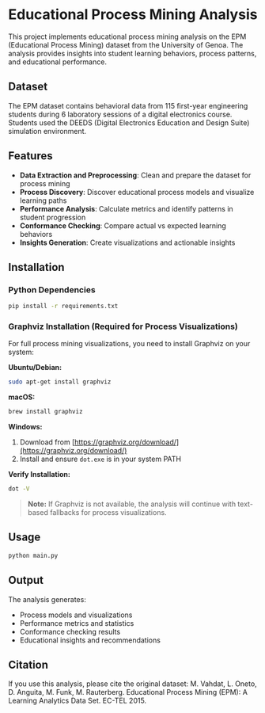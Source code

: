 # Educational Process Mining Analysis

This project implements educational process mining analysis on the EPM (Educational Process Mining) dataset from the University of Genoa. The analysis provides insights into student learning behaviors, process patterns, and educational performance.

## Dataset
The EPM dataset contains behavioral data from 115 first-year engineering students during 6 laboratory sessions of a digital electronics course. Students used the DEEDS (Digital Electronics Education and Design Suite) simulation environment.

## Features
- **Data Extraction and Preprocessing**: Clean and prepare the dataset for process mining
- **Process Discovery**: Discover educational process models and visualize learning paths
- **Performance Analysis**: Calculate metrics and identify patterns in student progression
- **Conformance Checking**: Compare actual vs expected learning behaviors
- **Insights Generation**: Create visualizations and actionable insights

## Installation

### Python Dependencies
```bash
pip install -r requirements.txt
```

### Graphviz Installation (Required for Process Visualizations)
For full process mining visualizations, you need to install Graphviz on your system:

**Ubuntu/Debian:**
```bash
sudo apt-get install graphviz
```

**macOS:**
```bash
brew install graphviz
```

**Windows:**
1. Download from [https://graphviz.org/download/](https://graphviz.org/download/)
2. Install and ensure `dot.exe` is in your system PATH

**Verify Installation:**
```bash
dot -V
```

> **Note:** If Graphviz is not available, the analysis will continue with text-based fallbacks for process visualizations.

## Usage
```bash
python main.py
```

## Output
The analysis generates:
- Process models and visualizations
- Performance metrics and statistics
- Conformance checking results
- Educational insights and recommendations

## Citation
If you use this analysis, please cite the original dataset:
M. Vahdat, L. Oneto, D. Anguita, M. Funk, M. Rauterberg. Educational Process Mining (EPM): A Learning Analytics Data Set. EC-TEL 2015.